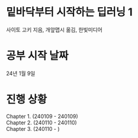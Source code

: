 # 밑바닥부터 시작하는 딥러닝 1
사이토 고키 지음, 개앞맵시 옮김, 한빛미디어  

# 공부 시작 날짜
24년 1월 9일  

# 진행 상황
Chapter 1. (240109 - 240109)  
Chapter 2. (240110 - 240110)  
Chapter 3. (240110 - )
